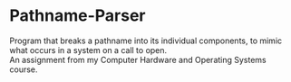 # Pathname-Parser
Program that breaks a pathname into its individual components, to mimic what occurs in a system on a call to open. <br>
An assignment from my Computer Hardware and Operating Systems course.
